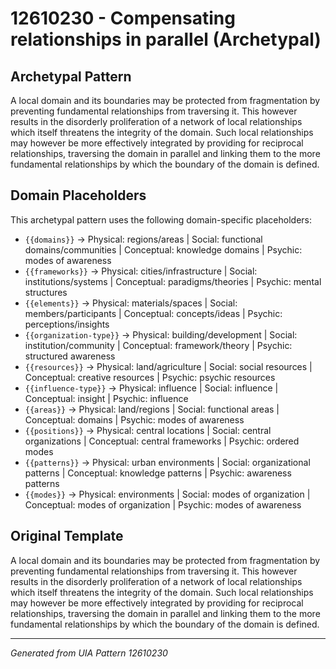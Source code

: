 # 12610230 - Compensating relationships in parallel (Archetypal)

## Archetypal Pattern

A local domain and its boundaries may be protected from fragmentation by preventing fundamental relationships from traversing it. This however results in the disorderly proliferation of a network of local relationships which itself threatens the integrity of the domain. Such local relationships may however be more effectively integrated by providing for reciprocal relationships, traversing the domain in parallel and linking them to the more fundamental relationships by which the boundary of the domain is defined.

## Domain Placeholders

This archetypal pattern uses the following domain-specific placeholders:

- `{{domains}}` → Physical: regions/areas | Social: functional domains/communities | Conceptual: knowledge domains | Psychic: modes of awareness
- `{{frameworks}}` → Physical: cities/infrastructure | Social: institutions/systems | Conceptual: paradigms/theories | Psychic: mental structures
- `{{elements}}` → Physical: materials/spaces | Social: members/participants | Conceptual: concepts/ideas | Psychic: perceptions/insights
- `{{organization-type}}` → Physical: building/development | Social: institution/community | Conceptual: framework/theory | Psychic: structured awareness
- `{{resources}}` → Physical: land/agriculture | Social: social resources | Conceptual: creative resources | Psychic: psychic resources
- `{{influence-type}}` → Physical: influence | Social: influence | Conceptual: insight | Psychic: influence
- `{{areas}}` → Physical: land/regions | Social: functional areas | Conceptual: domains | Psychic: modes of awareness
- `{{positions}}` → Physical: central locations | Social: central organizations | Conceptual: central frameworks | Psychic: ordered modes
- `{{patterns}}` → Physical: urban environments | Social: organizational patterns | Conceptual: knowledge patterns | Psychic: awareness patterns
- `{{modes}}` → Physical: environments | Social: modes of organization | Conceptual: modes of organization | Psychic: modes of awareness

## Original Template

A local domain and its boundaries may be protected from fragmentation by preventing fundamental relationships from traversing it. This however results in the disorderly proliferation of a network of local relationships which itself threatens the integrity of the domain. Such local relationships may however be more effectively integrated by providing for reciprocal relationships, traversing the domain in parallel and linking them to the more fundamental relationships by which the boundary of the domain is defined.

---
*Generated from UIA Pattern 12610230*
